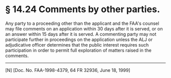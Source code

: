 # § 14.24   Comments by other parties.

Any party to a proceeding other than the applicant and the FAA's counsel may file comments on an application within 30 days after it is served, or on an answer within 15 days after it is served. A commenting party may not participate further in proceedings on the application unless the ALJ or adjudicative officer determines that the public interest requires such participation in order to permit full exploration of matters raised in the comments.



---

[N] [Doc. No. FAA-1998-4379, 64 FR 32936, June 18, 1999]





